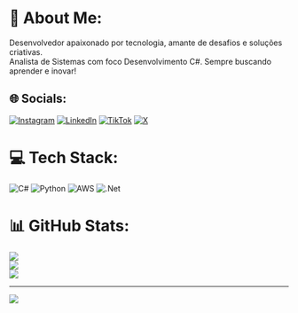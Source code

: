 # 💫 About Me:
Desenvolvedor apaixonado por tecnologia, amante de desafios e soluções criativas.<br>Analista de Sistemas com foco Desenvolvimento C#. Sempre buscando aprender e inovar!


## 🌐 Socials:
[![Instagram](https://img.shields.io/badge/Instagram-%23E4405F.svg?logo=Instagram&logoColor=white)](https://instagram.com/@petrucia_kae) [![LinkedIn](https://img.shields.io/badge/LinkedIn-%230077B5.svg?logo=linkedin&logoColor=white)](https://linkedin.com/in/www.linkedin.com/in/kaeoliveira) [![TikTok](https://img.shields.io/badge/TikTok-%23000000.svg?logo=TikTok&logoColor=white)](https://tiktok.com/@@kaeoliveira192) [![X](https://img.shields.io/badge/X-black.svg?logo=X&logoColor=white)](https://x.com/@kaealves) 

# 💻 Tech Stack:
![C#](https://img.shields.io/badge/c%23-%23239120.svg?style=for-the-badge&logo=csharp&logoColor=white) ![Python](https://img.shields.io/badge/python-3670A0?style=for-the-badge&logo=python&logoColor=ffdd54) ![AWS](https://img.shields.io/badge/AWS-%23FF9900.svg?style=for-the-badge&logo=amazon-aws&logoColor=white) ![.Net](https://img.shields.io/badge/.NET-5C2D91?style=for-the-badge&logo=.net&logoColor=white)
# 📊 GitHub Stats:
![](https://github-readme-stats.vercel.app/api?username=kae1981&theme=dark&hide_border=false&include_all_commits=true&count_private=false)<br/>
![](https://github-readme-streak-stats.herokuapp.com/?user=kae1981&theme=dark&hide_border=false)<br/>
![](https://github-readme-stats.vercel.app/api/top-langs/?username=kae1981&theme=dark&hide_border=false&include_all_commits=true&count_private=false&layout=compact)

---
[![](https://visitcount.itsvg.in/api?id=kae1981&icon=0&color=0)](https://visitcount.itsvg.in)

<!-- Proudly created with GPRM ( https://gprm.itsvg.in ) -->
